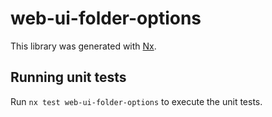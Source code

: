 # web-ui-folder-options

This library was generated with [Nx](https://nx.dev).

## Running unit tests

Run `nx test web-ui-folder-options` to execute the unit tests.

